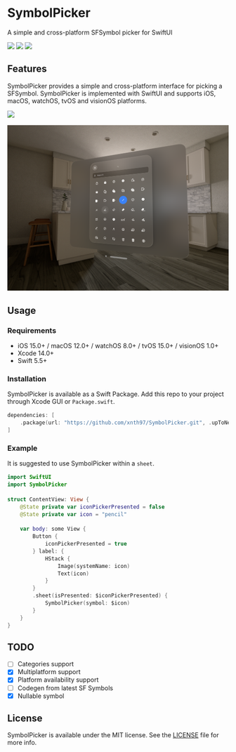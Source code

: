 # SymbolPicker

A simple and cross-platform SFSymbol picker for SwiftUI

![](https://img.shields.io/badge/license-MIT-green)
![](https://img.shields.io/badge/platforms-iOS%20%7C%20macOS%20%7C%20watchOS%20%7C%20tvOS%20%7C%20visionOS-blue)
![](https://img.shields.io/github/v/release/xnth97/SymbolPicker?color=red)

## Features

SymbolPicker provides a simple and cross-platform interface for picking a SFSymbol. SymbolPicker is implemented with SwiftUI and supports iOS, macOS, watchOS, tvOS and visionOS platforms.

![](/Screenshots/demo.png)

![](/Screenshots/xros.png)

## Usage

### Requirements

* iOS 15.0+ / macOS 12.0+ / watchOS 8.0+ / tvOS 15.0+ / visionOS 1.0+
* Xcode 14.0+
* Swift 5.5+

### Installation

SymbolPicker is available as a Swift Package. Add this repo to your project through Xcode GUI or `Package.swift`.

```swift
dependencies: [
    .package(url: "https://github.com/xnth97/SymbolPicker.git", .upToNextMajor(from: "1.5.0"))
]
```

### Example

It is suggested to use SymbolPicker within a `sheet`.

```swift
import SwiftUI
import SymbolPicker

struct ContentView: View {
    @State private var iconPickerPresented = false
    @State private var icon = "pencil"

    var body: some View {
        Button {
            iconPickerPresented = true
        } label: {
            HStack {
                Image(systemName: icon)
                Text(icon)
            }
        }
        .sheet(isPresented: $iconPickerPresented) {
            SymbolPicker(symbol: $icon)
        }
    }
}
```

## TODO

- [ ] Categories support
- [x] Multiplatform support
- [x] Platform availability support
- [ ] Codegen from latest SF Symbols
- [x] Nullable symbol

## License

SymbolPicker is available under the MIT license. See the [LICENSE](LICENSE) file for more info.
